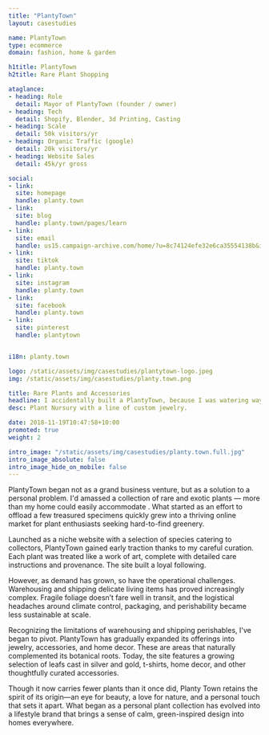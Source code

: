 ```yaml
---
title: "PlantyTown"
layout: casestudies

name: PlantyTown
type: ecommerce
domain: fashion, home & garden

h1title: PlantyTown
h2title: Rare Plant Shopping

ataglance:
- heading: Role
  detail: Mayor of PlantyTown (founder / owner)
- heading: Tech
  detail: Shopify, Blender, 3d Printing, Casting
- heading: Scale
  detail: 50k visitors/yr
- heading: Organic Traffic (google)
  detail: 20k visitors/yr
- heading: Website Sales
  detail: 45k/yr gross

social:
- link:
  site: homepage
  handle: planty.town
- link:
  site: blog
  handle: planty.town/pages/learn
- link:
  site: email
  handle: us15.campaign-archive.com/home/?u=8c74124efe32e6ca35554138b&id=804fe7cd9b
- link:
  site: tiktok
  handle: planty.town
- link:
  site: instagram
  handle: planty.town
- link:
  site: facebook
  handle: planty.town
- link:
  site: pinterest
  handle: plantytown


i18n: planty.town

logo: /static/assets/img/casestudies/plantytown-logo.jpeg
img: /static/assets/img/casestudies/planty.town.png

title: Rare Plants and Accessories
headline: I accidentally built a PlantyTown, because I was watering way too many plants
desc: Plant Nursury with a line of custom jewelry.

date: 2018-11-19T10:47:58+10:00
promoted: true
weight: 2

intro_image: "/static/assets/img/casestudies/planty.town.full.jpg"
intro_image_absolute: false
intro_image_hide_on_mobile: false
---
```


PlantyTown began not as a grand business venture, but as a solution to a personal problem. I'd amassed a collection of rare and exotic plants — more than my home could easily accommodate . What started as an effort to offload a few treasured specimens quickly grew into a thriving online market for plant enthusiasts seeking hard-to-find greenery.

Launched as a niche website with a selection of species catering to collectors, PlantyTown gained early traction thanks to my careful curation. Each plant was treated like a work of art, complete with detailed care instructions and provenance. The site built a loyal following.

However, as demand has grown, so have the operational challenges. Warehousing and shipping delicate living items has proved increasingly complex. Fragile foliage doesn’t fare well in transit, and the logistical headaches around climate control, packaging, and perishability became less sustainable at scale.

Recognizing the limitations of warehousing and shipping perishables, I've began to pivot. PlantyTown has gradually expanded its offerings into jewelry, accessories, and home decor. These are areas that naturally complemented its botanical roots. Today, the site features a growing selection of leafs cast in silver and gold, t-shirts, home decor, and other thoughtfully curated accessories.

Though it now carries fewer plants than it once did, Planty Town retains the spirit of its origin—an eye for beauty, a love for nature, and a personal touch that sets it apart. What began as a personal plant collection has evolved into a lifestyle brand that brings a sense of calm, green-inspired design into homes everywhere.
